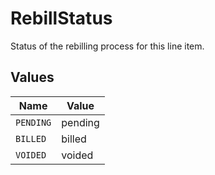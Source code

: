 # RebillStatus

Status of the rebilling process for this line item.


## Values

| Name      | Value     |
| --------- | --------- |
| `PENDING` | pending   |
| `BILLED`  | billed    |
| `VOIDED`  | voided    |